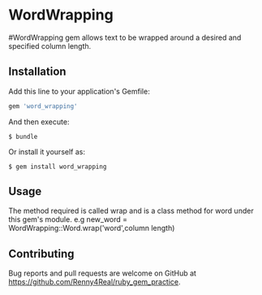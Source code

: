 # WordWrapping

#WordWrapping gem allows text to be wrapped around a desired and specified column length. 

## Installation

Add this line to your application's Gemfile:

```ruby
gem 'word_wrapping'
```

And then execute:

    $ bundle

Or install it yourself as:

    $ gem install word_wrapping

## Usage

The method required is called wrap and is a class method for word under this gem's module.
e.g new_word = WordWrapping::Word.wrap('word',column length)


## Contributing

Bug reports and pull requests are welcome on GitHub at https://github.com/Renny4Real/ruby_gem_practice.
